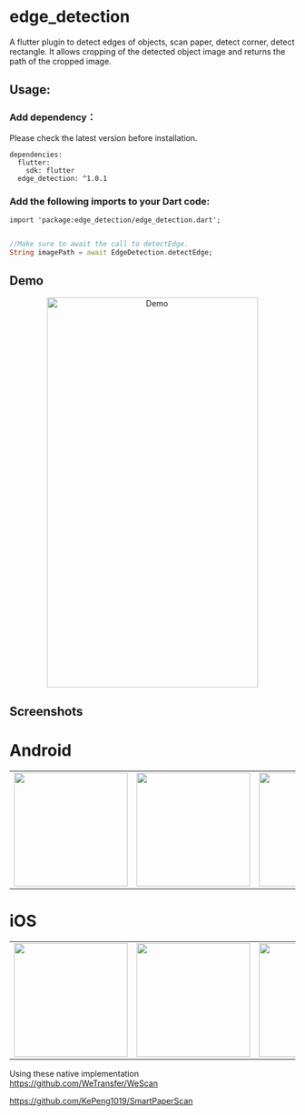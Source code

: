 # edge_detection

A flutter plugin to detect edges of objects, scan paper, detect corner, detect rectangle. It allows cropping of the detected object image and returns the path of the cropped image.

## Usage:

### Add dependency：
Please check the latest version before installation.
```
dependencies:
  flutter:
    sdk: flutter
  edge_detection: ^1.0.1
```

### Add the following imports to your Dart code:
```
import 'package:edge_detection/edge_detection.dart';
```

```dart

//Make sure to await the call to detectEdge.
String imagePath = await EdgeDetection.detectEdge;

```

## Demo

<p align="center">
  <img src="https://github.com/sawankumarbundelkhandi/edge_detection/blob/master/screenshots/demo.gif" alt="Demo" style="margin:auto" width="372" height="686">
</p>

## Screenshots 

# Android

<div style="text-align: center">
   <table>
      <tr>
         <td style="text-align: center">
            <img src="https://github.com/sawankumarbundelkhandi/edge_detection/blob/master/screenshots/android/1.png" width="200"/>
         </td>
         <td style="text-align: center">
            <img src="https://github.com/sawankumarbundelkhandi/edge_detection/blob/master/screenshots/android/2.png" width="200" />
         </td>
         <td style="text-align: center">
            <img src="https://github.com/sawankumarbundelkhandi/edge_detection/blob/master/screenshots/android/3.png" width="200"/>
         </td>
         <td style="text-align: center">
            <img src="https://github.com/sawankumarbundelkhandi/edge_detection/blob/master/screenshots/android/4.png" width="200"/>
         </td>
      </tr>
   </table>
</div>


# iOS

<div style="text-align: center">
   <table>
      <tr>
         <td style="text-align: center">
            <img src="https://github.com/sawankumarbundelkhandi/edge_detection/blob/master/screenshots/ios/1.PNG" width="200"/>
         </td>
         <td style="text-align: center">
            <img src="https://github.com/sawankumarbundelkhandi/edge_detection/blob/master/screenshots/ios/2.PNG" width="200" />
         </td>
         <td style="text-align: center">
            <img src="https://github.com/sawankumarbundelkhandi/edge_detection/blob/master/screenshots/ios/3.PNG" width="200"/>
         </td>
         <td style="text-align: center">
            <img src="https://github.com/sawankumarbundelkhandi/edge_detection/blob/master/screenshots/ios/4.PNG" width="200"/>
         </td>
      </tr>
   </table>
</div>
   
Using these native implementation   
<a>https://github.com/WeTransfer/WeScan</a>

<a>https://github.com/KePeng1019/SmartPaperScan</a>
